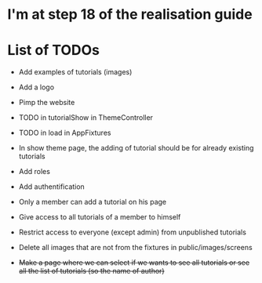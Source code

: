 # I'm at step 18 of the realisation guide

# List of TODOs

- Add examples of tutorials (images)

- Add a logo

- Pimp the website

- TODO in tutorialShow in ThemeController

- TODO in load in AppFixtures

- In show theme page, the adding of tutorial should be for already existing tutorials

- Add roles

- Add authentification

- Only a member can add a tutorial on his page

- Give access to all tutorials of a member to himself

- Restrict access to everyone (except admin) from unpublished tutorials

- Delete all images that are not from the fixtures in public/images/screens

- ~~Make a page where we can select if we wants to see all tutorials or see all the list of tutorials (so the name of author)~~
